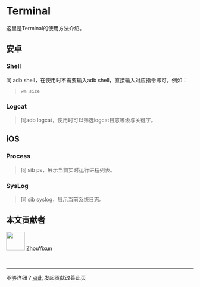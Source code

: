 # Terminal

这里是Terminal的使用方法介绍。

## 安卓

### Shell

同 adb shell，在使用时不需要输入adb shell，直接输入对应指令即可。例如：
> ```
> wm size
> ```

### Logcat
> 同adb logcat，使用时可以筛选logcat日志等级与关键字。

## iOS

### Process

> 同 sib ps，展示当前实时运行进程列表。

### SysLog

> 同 sib syslog，展示当前系统日志。

## 本文贡献者
<div class="cont">
<a href="https://github.com/ZhouYixun" target="_blank">
<img src="https://avatars.githubusercontent.com/u/56339314?v=4" width="50"/>
<span>ZhouYixun</span>
</a>
</div>


&nbsp;
&nbsp;
***
不够详细？[点此](https://github.com/SonicCloudOrg/sonic-offical-website/edit/main/src/markdown/doc/doc-terminal.md) 发起贡献改善此页